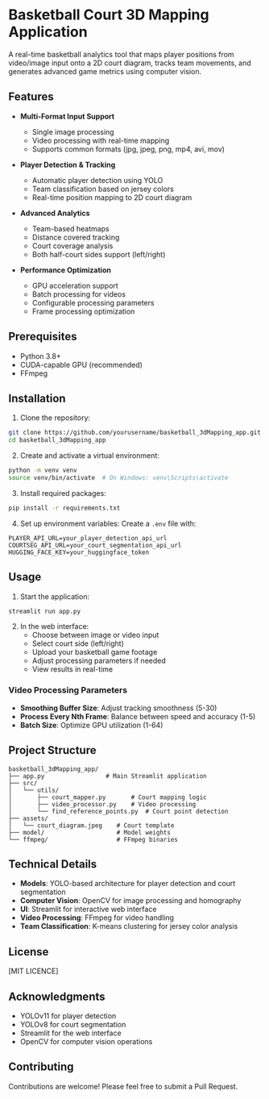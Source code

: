 # Basketball Court 3D Mapping Application

A real-time basketball analytics tool that maps player positions from video/image input onto a 2D court diagram, tracks team movements, and generates advanced game metrics using computer vision.

## Features

- **Multi-Format Input Support**
  - Single image processing
  - Video processing with real-time mapping
  - Supports common formats (jpg, jpeg, png, mp4, avi, mov)

- **Player Detection & Tracking**
  - Automatic player detection using YOLO
  - Team classification based on jersey colors
  - Real-time position mapping to 2D court diagram

- **Advanced Analytics**
  - Team-based heatmaps
  - Distance covered tracking
  - Court coverage analysis
  - Both half-court sides support (left/right)

- **Performance Optimization**
  - GPU acceleration support
  - Batch processing for videos
  - Configurable processing parameters
  - Frame processing optimization

## Prerequisites

- Python 3.8+
- CUDA-capable GPU (recommended)
- FFmpeg

## Installation

1. Clone the repository:
```bash
git clone https://github.com/yourusername/basketball_3dMapping_app.git
cd basketball_3dMapping_app
```

2. Create and activate a virtual environment:
```bash
python -m venv venv
source venv/bin/activate  # On Windows: venv\Scripts\activate
```

3. Install required packages:
```bash
pip install -r requirements.txt
```

4. Set up environment variables:
Create a `.env` file with:
```env
PLAYER_API_URL=your_player_detection_api_url
COURTSEG_API_URL=your_court_segmentation_api_url
HUGGING_FACE_KEY=your_huggingface_token
```

## Usage

1. Start the application:
```bash
streamlit run app.py
```

2. In the web interface:
   - Choose between image or video input
   - Select court side (left/right)
   - Upload your basketball game footage
   - Adjust processing parameters if needed
   - View results in real-time

### Video Processing Parameters

- **Smoothing Buffer Size**: Adjust tracking smoothness (5-30)
- **Process Every Nth Frame**: Balance between speed and accuracy (1-5)
- **Batch Size**: Optimize GPU utilization (1-64)

## Project Structure

```
basketball_3dMapping_app/
├── app.py                 # Main Streamlit application
├── src/
│   └── utils/
│       ├── court_mapper.py       # Court mapping logic
│       ├── video_processor.py    # Video processing
│       └── find_reference_points.py  # Court point detection
├── assets/
│   └── court_diagram.jpeg    # Court template
├── model/                    # Model weights
└── ffmpeg/                   # FFmpeg binaries
```

## Technical Details

- **Models**: YOLO-based architecture for player detection and court segmentation
- **Computer Vision**: OpenCV for image processing and homography
- **UI**: Streamlit for interactive web interface
- **Video Processing**: FFmpeg for video handling
- **Team Classification**: K-means clustering for jersey color analysis

## License

[MIT LICENCE]

## Acknowledgments

- YOLOv11 for player detection
- YOLOv8 for court segmentation
- Streamlit for the web interface
- OpenCV for computer vision operations

## Contributing

Contributions are welcome! Please feel free to submit a Pull Request.